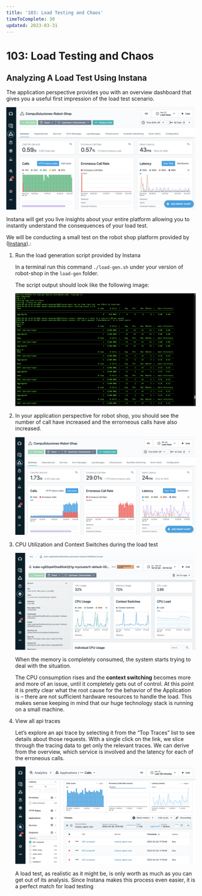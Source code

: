 ```yaml
---
title: '103: Load Testing and Chaos'
timeToComplete: 30
updated: 2023-03-31
---
```


# 103: Load Testing and Chaos

## Analyzing A Load Test Using Instana

The application perspective provides you with an overview dashboard that gives you a useful first impression of the load test scenario.

![](./images/103/application-perspective.png)

Instana will get you live insights about your entire platform allowing you to instantly understand the consequences of your load test.

We will be conducting a small test on the robot shop platform provided by ([Instana](https://github.com/instana/robot-shop/tree/master/load-gen)).:

1. Run the load generation script provided by Instana

   In a terminal run this command `./load-gen.sh` under your version of robot-shop in the `load-gen` folder.

   The script output should look like the following image:

   ![](./images/103/load-gen-script.png)

2. In your application perspective for robot shop, you should see the number of call have increased and the errorneous calls have also increased.

   ![](./images/103/erroneous-calls.png)

3. CPU Utilization and Context Switches during the load test

   ![](./images/103/cpu-usage.png)

   When the memory is completely consumed, the system starts trying to deal with the situation.

   The CPU consumption rises and the **context switching** becomes more and more of an issue, until it completely gets out of control. At this point it is pretty clear what the root cause for the behavior of the Application is – there are not sufficient hardware resources to handle the load. This makes sense keeping in mind that our huge technology stack is running on a small machine.

4. View all api traces

   Let’s explore an api trace by selecting it from the “Top Traces” list to see details about those requests.
   With a single click on the link, we slice through the tracing data to get only the relevant traces. We can derive from the overview, which service is involved and the latency for each of the erroneous calls.

   ![](./images/103/trace-calls.png)

   A load test, as realistic as it might be, is only worth as much as you can get out of its analysis. Since Instana makes this process even easier, it is a perfect match for load testing
